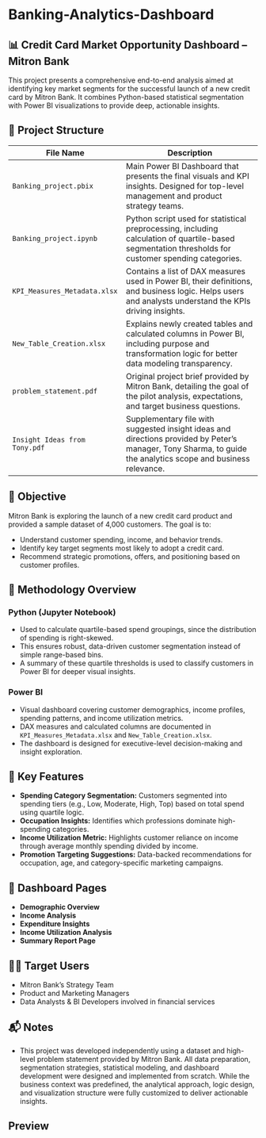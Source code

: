 
# Banking-Analytics-Dashboard

## 📊 Credit Card Market Opportunity Dashboard – Mitron Bank
This project presents a comprehensive end-to-end analysis aimed at identifying key market segments for the successful launch of a new credit card by Mitron Bank. It combines Python-based statistical segmentation with Power BI visualizations to provide deep, actionable insights.

## 📁 Project Structure

| File Name                     | Description |
|------------------------------|-------------|
| `Banking_project.pbix`       | Main Power BI Dashboard that presents the final visuals and KPI insights. Designed for top-level management and product strategy teams. |
| `Banking_project.ipynb`      | Python script used for statistical preprocessing, including calculation of quartile-based segmentation thresholds for customer spending categories. |
| `KPI_Measures_Metadata.xlsx` | Contains a list of DAX measures used in Power BI, their definitions, and business logic. Helps users and analysts understand the KPIs driving insights. |
| `New_Table_Creation.xlsx`    | Explains newly created tables and calculated columns in Power BI, including purpose and transformation logic for better data modeling transparency. |
| `problem_statement.pdf`      | Original project brief provided by Mitron Bank, detailing the goal of the pilot analysis, expectations, and target business questions. |
| `Insight Ideas from Tony.pdf`| Supplementary file with suggested insight ideas and directions provided by Peter’s manager, Tony Sharma, to guide the analytics scope and business relevance. |

## 🎯 Objective
Mitron Bank is exploring the launch of a new credit card product and provided a sample dataset of 4,000 customers. The goal is to:

- Understand customer spending, income, and behavior trends.
- Identify key target segments most likely to adopt a credit card.
- Recommend strategic promotions, offers, and positioning based on customer profiles.

## 🔧 Methodology Overview

### Python (Jupyter Notebook)
- Used to calculate quartile-based spend groupings, since the distribution of spending is right-skewed.
- This ensures robust, data-driven customer segmentation instead of simple range-based bins.
- A summary of these quartile thresholds is used to classify customers in Power BI for deeper visual insights.

### Power BI
- Visual dashboard covering customer demographics, income profiles, spending patterns, and income utilization metrics.
- DAX measures and calculated columns are documented in `KPI_Measures_Metadata.xlsx` and `New_Table_Creation.xlsx`.
- The dashboard is designed for executive-level decision-making and insight exploration.

## 📌 Key Features
- **Spending Category Segmentation:** Customers segmented into spending tiers (e.g., Low, Moderate, High, Top) based on total spend using quartile logic.
- **Occupation Insights:** Identifies which professions dominate high-spending categories.
- **Income Utilization Metric:** Highlights customer reliance on income through average monthly spending divided by income.
- **Promotion Targeting Suggestions:** Data-backed recommendations for occupation, age, and category-specific marketing campaigns.

## 🧩 Dashboard Pages
- **Demographic Overview**
- **Income Analysis**
- **Expenditure Insights**
- **Income Utilization Analysis**
- **Summary Report Page**

## 👨‍💼 Target Users
- Mitron Bank’s Strategy Team
- Product and Marketing Managers
- Data Analysts & BI Developers involved in financial services

## 📬 Notes
- This project was developed independently using a dataset and high-level problem statement provided by Mitron Bank. All data preparation, segmentation strategies, statistical modeling, and dashboard development were designed and implemented from scratch. While the business context was predefined, the analytical approach, logic design, and visualization structure were fully customized to deliver actionable insights.

## Preview

